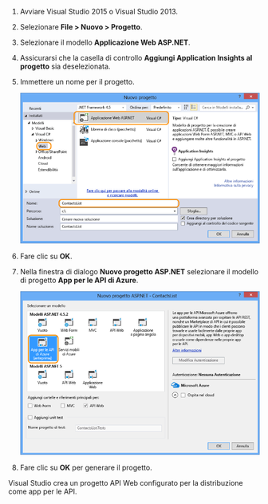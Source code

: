 1. Avviare Visual Studio 2015 o Visual Studio 2013.
2. Selezionare **File > Nuovo > Progetto**.
3. Selezionare il modello **Applicazione Web ASP.NET**.
4. Assicurarsi che la casella di controllo **Aggiungi Application Insights al progetto** sia deselezionata.
5. Immettere un nome per il progetto.
   
    ![](./media/app-service-api-create/01-filenew-v3.png)
6. Fare clic su **OK**.
7. Nella finestra di dialogo **Nuovo progetto ASP.NET** selezionare il modello di progetto **App per le API di Azure**.
   
    ![](./media/app-service-api-create/02-api-app-template-v3.png)
8. Fare clic su **OK** per generare il progetto.

Visual Studio crea un progetto API Web configurato per la distribuzione come app per le API.

<!---HONumber=Oct15_HO3-->